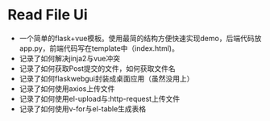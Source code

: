 # Read File Ui
* 一个简单的flask+vue模板。使用最简的结构方便快速实现demo，后端代码放app.py，前端代码写在template中（index.html)。
* 记录了如何解决jinja2与vue冲突
* 记录了如何获取Post提交的文件，如何获取文件名
* 记录了如何flaskwebgui封装成桌面应用（虽然没用上）
* 记录了如何使用axios上传文件
* 记录了如何使用el-upload与:http-request上传文件
* 记录了如何使用v-for与el-table生成表格